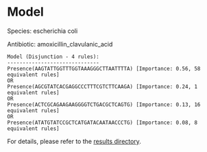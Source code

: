 
# Model

Species: escherichia coli

Antibiotic: amoxicillin_clavulanic_acid

```
Model (Disjunction - 4 rules):
------------------------------
Presence(AAGTATTGGTTTGGTAAAGGGCTTAATTTTA) [Importance: 0.56, 58 equivalent rules]
OR
Presence(AGCGTATCACGAGGCCCTTTCGTCTTCAAGA) [Importance: 0.24, 1 equivalent rules]
OR
Presence(ACTCGCAGAAGAAGGGGTCTGACGCTCAGTG) [Importance: 0.13, 16 equivalent rules]
OR
Presence(ATATGTATCCGCTCATGATACAATAACCCTG) [Importance: 0.08, 8 equivalent rules]

```

For details, please refer to the [results directory](../../../../../results/scm_b/escherichia+coli/amoxicillin_clavulanic_acid/repeat_3/).

